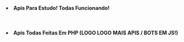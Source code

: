 <li><b> Apis Para Estudo! Todas Funcionando! </li>
<br>
<br>
<br>
<li> Apis Todas Feitas Em PHP (LOGO LOGO MAIS APIS / BOTS EM JS!)</li>
